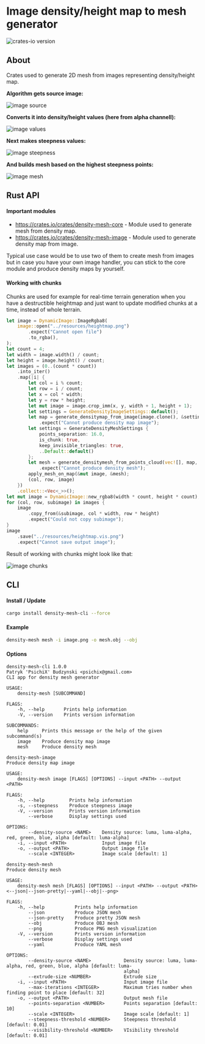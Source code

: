 # Image density/height map to mesh generator

![crates-io version](https://raster.shields.io/crates/v/density-mesh-core.png)

## About
Crates used to generate 2D mesh from images representing density/height map.

**Algorithm gets source image:**

![image source](https://raw.githubusercontent.com/PsichiX/density-mesh/master/resources/logo.png)

**Converts it into density/height values (here from alpha channell):**

![image values](https://raw.githubusercontent.com/PsichiX/density-mesh/master/resources/logo.data.png)

**Next makes steepness values:**

![image steepness](https://raw.githubusercontent.com/PsichiX/density-mesh/master/resources/logo.steepness.png)

**And builds mesh based on the highest steepness points:**

![image mesh](https://raw.githubusercontent.com/PsichiX/density-mesh/master/resources/logo.vis.png)

## Rust API
#### Important modules
- https://crates.io/crates/density-mesh-core - Module used to generate mesh from density map.
- https://crates.io/crates/density-mesh-image - Module used to generate density map from image.

Typical use case would be to use two of them to create mesh from images but in case you have your own image handler, you can stick to the core module and produce density maps by yourself.

#### Working with chunks
Chunks are used for example for real-time terrain generation when you have a destructible heightmap and just want to update modified chunks at a time, instead of whole terrain.

```rust
let image = DynamicImage::ImageRgba8(
    image::open("../resources/heightmap.png")
        .expect("Cannot open file")
        .to_rgba(),
);
let count = 4;
let width = image.width() / count;
let height = image.height() / count;
let images = (0..(count * count))
    .into_iter()
    .map(|i| {
        let col = i % count;
        let row = i / count;
        let x = col * width;
        let y = row * height;
        let mut image = image.crop_imm(x, y, width + 1, height + 1);
        let settings = GenerateDensityImageSettings::default();
        let map = generate_densitymap_from_image(image.clone(), &settings)
            .expect("Cannot produce density map image");
        let settings = GenerateDensityMeshSettings {
            points_separation: 16.0,
            is_chunk: true,
            keep_invisible_triangles: true,
            ..Default::default()
        };
        let mesh = generate_densitymesh_from_points_cloud(vec![], map, settings)
            .expect("Cannot produce density mesh");
        apply_mesh_on_map(&mut image, &mesh);
        (col, row, image)
    })
    .collect::<Vec<_>>();
let mut image = DynamicImage::new_rgba8(width * count, height * count);
for (col, row, subimage) in images {
    image
        .copy_from(&subimage, col * width, row * height)
        .expect("Could not copy subimage");
}
image
    .save("../resources/heightmap.vis.png")
    .expect("Cannot save output image");
```

Result of working with chunks might look like that:

![image chunks](https://raw.githubusercontent.com/PsichiX/density-mesh/master/resources/heightmap.vis.png)

## CLI
#### Install / Update
```bash
cargo install density-mesh-cli --force
```

#### Example
```bash
density-mesh mesh -i image.png -o mesh.obj --obj
```

#### Options
```
density-mesh-cli 1.0.0
Patryk 'PsichiX' Budzynski <psichix@gmail.com>
CLI app for density mesh generator

USAGE:
    density-mesh [SUBCOMMAND]

FLAGS:
    -h, --help       Prints help information
    -V, --version    Prints version information

SUBCOMMANDS:
    help     Prints this message or the help of the given subcommand(s)
    image    Produce density map image
    mesh     Produce density mesh
```

```
density-mesh-image
Produce density map image

USAGE:
    density-mesh image [FLAGS] [OPTIONS] --input <PATH> --output <PATH>

FLAGS:
    -h, --help         Prints help information
    -s, --steepness    Produce steepness image
    -V, --version      Prints version information
        --verbose      Display settings used

OPTIONS:
        --density-source <NAME>    Density source: luma, luma-alpha, red, green, blue, alpha [default: luma-alpha]
    -i, --input <PATH>             Input image file
    -o, --output <PATH>            Output image file
        --scale <INTEGER>          Image scale [default: 1]
```

```
density-mesh-mesh
Produce density mesh

USAGE:
    density-mesh mesh [FLAGS] [OPTIONS] --input <PATH> --output <PATH> <--json|--json-pretty|--yaml|--obj|--png>

FLAGS:
    -h, --help           Prints help information
        --json           Produce JSON mesh
        --json-pretty    Produce pretty JSON mesh
        --obj            Produce OBJ mesh
        --png            Produce PNG mesh visualization
    -V, --version        Prints version information
        --verbose        Display settings used
        --yaml           Produce YAML mesh

OPTIONS:
        --density-source <NAME>            Density source: luma, luma-alpha, red, green, blue, alpha [default: luma-
                                           alpha]
        --extrude-size <NUMBER>            Extrude size
    -i, --input <PATH>                     Input image file
        --max-iterations <INTEGER>         Maximum tries number when finding point to place [default: 32]
    -o, --output <PATH>                    Output mesh file
        --points-separation <NUMBER>       Points separation [default: 10]
        --scale <INTEGER>                  Image scale [default: 1]
        --steepness-threshold <NUMBER>     Steepness threshold [default: 0.01]
        --visibility-threshold <NUMBER>    VIsibility threshold [default: 0.01]
```
